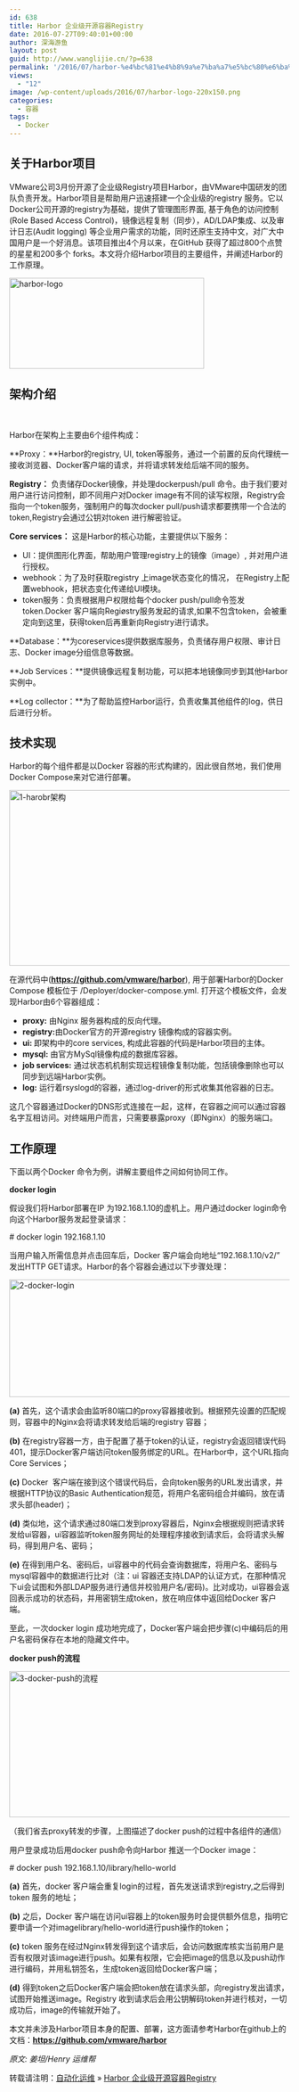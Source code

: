 ```yaml
---
id: 638
title: Harbor 企业级开源容器Registry
date: 2016-07-27T09:40:01+00:00
author: 深海游鱼
layout: post
guid: http://www.wanglijie.cn/?p=638
permalink: '/2016/07/harbor-%e4%bc%81%e4%b8%9a%e7%ba%a7%e5%bc%80%e6%ba%90%e5%ae%b9%e5%99%a8registry.html'
views:
  - "12"
image: /wp-content/uploads/2016/07/harbor-logo-220x150.png
categories:
  - 容器
tags:
  - Docker
---
```

## **关于Harbor项目**

VMware公司3月份开源了企业级Registry项目Harbor，由VMware中国研发的团队负责开发。Harbor项目是帮助用户迅速搭建一个企业级的registry 服务。它以Docker公司开源的registry为基础，提供了管理图形界面, 基于角色的访问控制(Role Based Access Control)，镜像远程复制（同步），AD/LDAP集成、以及审计日志(Audit logging) 等企业用户需求的功能，同时还原生支持中文，对广大中国用户是一个好消息。该项目推出4个月以来，在GitHub 获得了超过800个点赞的星星和200多个 forks。本文将介绍Harbor项目的主要组件，并阐述Harbor的工作原理。

<img class="aligncenter size-full wp-image-643" src="http://www.wanglijie.cn/wp-content/uploads/2016/07/harbor-logo.png" alt="harbor-logo" width="350" height="163" srcset="http://www.wanglijie.cn/wp-content/uploads/2016/07/harbor-logo.png 350w, http://www.wanglijie.cn/wp-content/uploads/2016/07/harbor-logo-300x140.png 300w" sizes="(max-width: 350px) 100vw, 350px" />

## **架构介绍**

&nbsp;

Harbor在架构上主要由6个组件构成：

**Proxy：**Harbor的registry, UI, token等服务，通过一个前置的反向代理统一接收浏览器、Docker客户端的请求，并将请求转发给后端不同的服务。

**Registry：** 负责储存Docker镜像，并处理dockerpush/pull 命令。由于我们要对用户进行访问控制，即不同用户对Docker image有不同的读写权限，Registry会指向一个token服务，强制用户的每次docker pull/push请求都要携带一个合法的token,Registry会通过公钥对token 进行解密验证。

**Core services：** 这是Harbor的核心功能，主要提供以下服务：

<ul class="list-paddingleft-2">
  <li>
    UI：提供图形化界面，帮助用户管理registry上的镜像（image）, 并对用户进行授权。
  </li>
  <li>
    webhook：为了及时获取registry 上image状态变化的情况， 在Registry上配置webhook，把状态变化传递给UI模块。
  </li>
  <li>
    token服务：负责根据用户权限给每个docker push/pull命令签发token.Docker 客户端向Regiøstry服务发起的请求,如果不包含token，会被重定向到这里，获得token后再重新向Registry进行请求。
  </li>
</ul>

**Database：**为coreservices提供数据库服务，负责储存用户权限、审计日志、Docker image分组信息等数据。

**Job Services：**提供镜像远程复制功能，可以把本地镜像同步到其他Harbor实例中。

**Log collector：**为了帮助监控Harbor运行，负责收集其他组件的log，供日后进行分析。

## **技术实现**

Harbor的每个组件都是以Docker 容器的形式构建的，因此很自然地，我们使用Docker Compose来对它进行部署。

<img class="aligncenter size-full wp-image-639" src="http://www.wanglijie.cn/wp-content/uploads/2016/07/1-harobr架构.png" alt="1-harobr架构" width="640" height="315" srcset="http://www.wanglijie.cn/wp-content/uploads/2016/07/1-harobr架构.png 640w, http://www.wanglijie.cn/wp-content/uploads/2016/07/1-harobr架构-300x148.png 300w" sizes="(max-width: 640px) 100vw, 640px" />

在源代码中(<a><strong>https://github.com/vmware/harbor</strong></a>), 用于部署Harbor的Docker Compose 模板位于 /Deployer/docker-compose.yml. 打开这个模板文件，会发现Harbor由6个容器组成：

<ul class="list-paddingleft-2">
  <li>
    <strong>proxy:</strong> 由Nginx 服务器构成的反向代理。
  </li>
  <li>
    <strong>registry:</strong>由Docker官方的开源registry 镜像构成的容器实例。
  </li>
  <li>
    <strong>ui: </strong>即架构中的core services, 构成此容器的代码是Harbor项目的主体。
  </li>
  <li>
    <strong>mysql:</strong> 由官方MySql镜像构成的数据库容器。
  </li>
  <li>
    <strong><strong>job services:</strong></strong> 通过状态机机制实现远程镜像复制功能，包括镜像删除也可以同步到远端Harbor实例。
  </li>
  <li>
    <strong>log:</strong> 运行着rsyslogd的容器，通过log-driver的形式收集其他容器的日志。
  </li>
</ul>

这几个容器通过Docker的DNS形式连接在一起，这样，在容器之间可以通过容器名字互相访问。对终端用户而言，只需要暴露proxy（即Nginx）的服务端口。

## **工作原理**

下面以两个Docker 命令为例，讲解主要组件之间如何协同工作。

**docker login**

假设我们将Harbor部署在IP 为192.168.1.10的虚机上。用户通过docker login命令向这个Harbor服务发起登录请求：

\# docker login 192.168.1.10

当用户输入所需信息并点击回车后，Docker 客户端会向地址“192.168.1.10/v2/” 发出HTTP GET请求。Harbor的各个容器会通过以下步骤处理：

<img class="aligncenter size-full wp-image-641" src="http://www.wanglijie.cn/wp-content/uploads/2016/07/2-docker-login.png" alt="2-docker-login" width="640" height="211" srcset="http://www.wanglijie.cn/wp-content/uploads/2016/07/2-docker-login.png 640w, http://www.wanglijie.cn/wp-content/uploads/2016/07/2-docker-login-300x99.png 300w" sizes="(max-width: 640px) 100vw, 640px" />

**(a)** 首先，这个请求会由监听80端口的proxy容器接收到。根据预先设置的匹配规则，容器中的Nginx会将请求转发给后端的registry 容器；

**(b)** 在registry容器一方，由于配置了基于token的认证，registry会返回错误代码401，提示Docker客户端访问token服务绑定的URL。在Harbor中，这个URL指向Core Services；

**(c)** Docker  客户端在接到这个错误代码后，会向token服务的URL发出请求，并根据HTTP协议的Basic Authentication规范，将用户名密码组合并编码，放在请求头部(header)；

**(d)** 类似地，这个请求通过80端口发到proxy容器后，Nginx会根据规则把请求转发给ui容器，ui容器监听token服务网址的处理程序接收到请求后，会将请求头解码，得到用户名、密码；

**(e)** 在得到用户名、密码后，ui容器中的代码会查询数据库，将用户名、密码与mysql容器中的数据进行比对（注：ui 容器还支持LDAP的认证方式，在那种情况下ui会试图和外部LDAP服务进行通信并校验用户名/密码)。比对成功，ui容器会返回表示成功的状态码，并用密钥生成token，放在响应体中返回给Docker 客户端。

至此，一次docker login 成功地完成了，Docker客户端会把步骤(c)中编码后的用户名密码保存在本地的隐藏文件中。

**docker push的流程**

<img class="aligncenter size-full wp-image-642" src="http://www.wanglijie.cn/wp-content/uploads/2016/07/3-docker-push的流程-1.png" alt="3-docker-push的流程" width="640" height="262" srcset="http://www.wanglijie.cn/wp-content/uploads/2016/07/3-docker-push的流程-1.png 640w, http://www.wanglijie.cn/wp-content/uploads/2016/07/3-docker-push的流程-1-300x123.png 300w" sizes="(max-width: 640px) 100vw, 640px" />

（我们省去proxy转发的步骤，上图描述了docker push的过程中各组件的通信）

用户登录成功后用docker push命令向Harbor 推送一个Docker image：

\# docker push 192.168.1.10/library/hello-world

**(a)** 首先，docker 客户端会重复login的过程，首先发送请求到registry,之后得到token 服务的地址；

**(b)** 之后，Docker 客户端在访问ui容器上的token服务时会提供额外信息，指明它要申请一个对imagelibrary/hello-world进行push操作的token；

**(c)** token 服务在经过Nginx转发得到这个请求后，会访问数据库核实当前用户是否有权限对该image进行push。如果有权限，它会把image的信息以及push动作进行编码，并用私钥签名，生成token返回给Docker客户端；

**(d)** 得到token之后Docker客户端会把token放在请求头部，向registry发出请求，试图开始推送image。Registry 收到请求后会用公钥解码token并进行核对，一切成功后，image的传输就开始了。

本文并未涉及Harbor项目本身的配置、部署，这方面请参考Harbor在github上的文档：**<a>https://github.com/vmware/harbor</a>**

_原文: 姜坦/Henry 运维帮_

转载请注明：[自动化运维](http://www.wanglijie.cn) &raquo; [Harbor 企业级开源容器Registry](http://www.wanglijie.cn/2016/07/harbor-%e4%bc%81%e4%b8%9a%e7%ba%a7%e5%bc%80%e6%ba%90%e5%ae%b9%e5%99%a8registry.html)